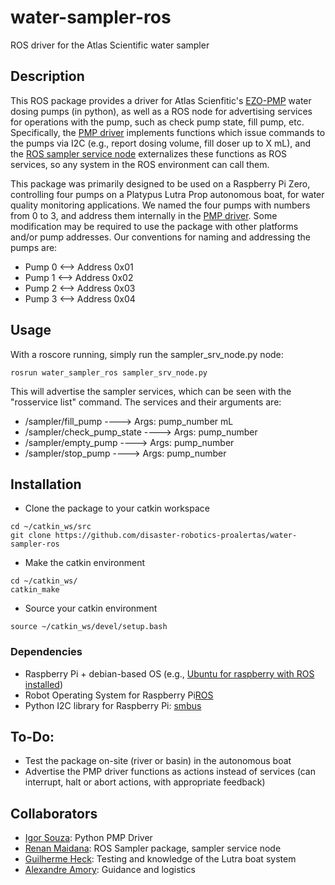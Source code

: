 # water-sampler-ros
ROS driver for the Atlas Scientific water sampler

## Description

This ROS package provides a driver for Atlas Scienfitic's [EZO-PMP](https://www.atlas-scientific.com/product_pages/peristaltic/ezo-pmp.html) water dosing pumps (in python), as well as a ROS node for advertising services for operations with the pump, such as check pump state, fill pump, etc.
Specifically, the [PMP driver](https://github.com/disaster-robotics-proalertas/water-sampler-ros/blob/master/scripts/PumpControl.py) implements functions which issue commands to the pumps via I2C (e.g., report dosing volume, fill doser up to X mL), and the [ROS sampler service node](https://github.com/disaster-robotics-proalertas/water-sampler-ros/blob/master/scripts/sampler_srv_node.py) externalizes these functions as ROS services, so any system in the ROS environment can call them.

This package was primarily designed to be used on a Raspberry Pi Zero, controlling four pumps on a Platypus Lutra Prop autonomous boat, for water quality monitoring applications.
We named the four pumps with numbers from 0 to 3, and address them internally in the [PMP driver](https://github.com/disaster-robotics-proalertas/water-sampler-ros/blob/master/scripts/PumpControl.py).
Some modification may be required to use the package with other platforms and/or pump addresses.
Our conventions for naming and addressing the pumps are:

* Pump 0 <--> Address 0x01
* Pump 1 <--> Address 0x02
* Pump 2 <--> Address 0x03
* Pump 3 <--> Address 0x04

## Usage

With a roscore running, simply run the sampler_srv_node.py node:

```
rosrun water_sampler_ros sampler_srv_node.py
```

This will advertise the sampler services, which can be seen with the "rosservice list" command.
The services and their arguments are:

* /sampler/fill_pump ----> Args: pump_number mL
* /sampler/check_pump_state ----> Args: pump_number
* /sampler/empty_pump ----> Args: pump_number
* /sampler/stop_pump ----> Args: pump_number

## Installation

* Clone the package to your catkin workspace
```
cd ~/catkin_ws/src
git clone https://github.com/disaster-robotics-proalertas/water-sampler-ros
```

* Make the catkin environment
```
cd ~/catkin_ws/
catkin_make
```

* Source your catkin environment
```
source ~/catkin_ws/devel/setup.bash
```

### Dependencies

* Raspberry Pi + debian-based OS (e.g., [Ubuntu for raspberry with ROS installed](https://downloads.ubiquityrobotics.com/pi.html))
* Robot Operating System for Raspberry Pi[ROS](http://wiki.ros.org/kinetic/Installation/Ubuntu)
* Python I2C library for Raspberry Pi: [smbus](https://pypi.org/project/smbus/)

## To-Do:

* Test the package on-site (river or basin) in the autonomous boat
* Advertise the PMP driver functions as actions instead of services (can interrupt, halt or abort actions, with appropriate feedback)

## Collaborators

* [Igor Souza](https://github.com/igorSouzaA): Python PMP Driver
* [Renan Maidana](https://github.com/rgmaidana): ROS Sampler package, sampler service node
* [Guilherme Heck](https://github.com/heckgui): Testing and knowledge of the Lutra boat system
* [Alexandre Amory](https://github.com/amamory): Guidance and logistics
